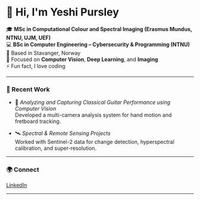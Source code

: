 # 👋 Hi, I'm Yeshi Pursley

🎓 **MSc in Computational Colour and Spectral Imaging (Erasmus Mundus, NTNU, UJM, UEF)**  
💻 **BSc in Computer Engineering – Cybersecurity & Programming (NTNU)**  
📍 Based in Stavanger, Norway  
🧠 Focused on **Computer Vision**, **Deep Learning**, and **Imaging**  
⚡ Fun fact, I love coding

---

### 🔬 Recent Work
- 🎸 *Analyzing and Capturing Classical Guitar Performance using Computer Vision*  
  Developed a multi-camera analysis system for hand motion and fretboard tracking.

- 🛰️ *Spectral & Remote Sensing Projects*  
  Worked with Sentinel-2 data for change detection, hyperspectral calibration, and super-resolution.

---

### 🌍 Connect
[LinkedIn](https://www.linkedin.com/in/yeshi-pursley-645768252)

---
